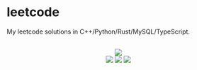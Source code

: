 # leetcode
My leetcode solutions in C++/Python/Rust/MySQL/TypeScript.

<div align="center">
<br/>
<img src="https://img.shields.io/badge/Solved-655/3177%20=%2020%25-blue.svg?style=flat-square" />
<br/>
<img src="https://img.shields.io/badge/Easy-279/801-5CB85D.svg?style=flat-square" />
<img src="https://img.shields.io/badge/Medium-292/1668-F0AE4E.svg?style=flat-square" />
<img src="https://img.shields.io/badge/Hard-84/708-D95450.svg?style=flat-square" />
</div>